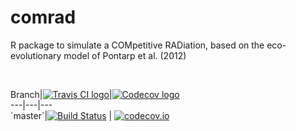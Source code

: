 comrad
======

R package to simulate a COMpetitive RADiation, based on the eco-evolutionary
model of Pontarp et al. (2012)

 

Branch\|[![Travis CI
logo](pics/TravisCI.png)](https://travis-ci.org)\|[![Codecov
logo](pics/Codecov.png)](https://www.codecov.io)  
---\|---\|---  
\`master\`\|[![Build
Status](https://travis-ci.org/TheoPannetier/comrad.svg?branch=master)](https://travis-ci.org/TheoPannetier/comrad)
\|
[![codecov.io](https://codecov.io/github/TheoPannetier/comrad/coverage.svg?branch=master)](https://codecov.io/github/TheoPannetier/comrad?branch=master)
